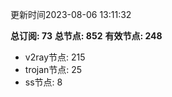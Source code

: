 更新时间2023-08-06 13:11:32

**总订阅: 73**
**总节点: 852**
**有效节点: 248**
- v2ray节点: 215
- trojan节点: 25
- ss节点: 8
